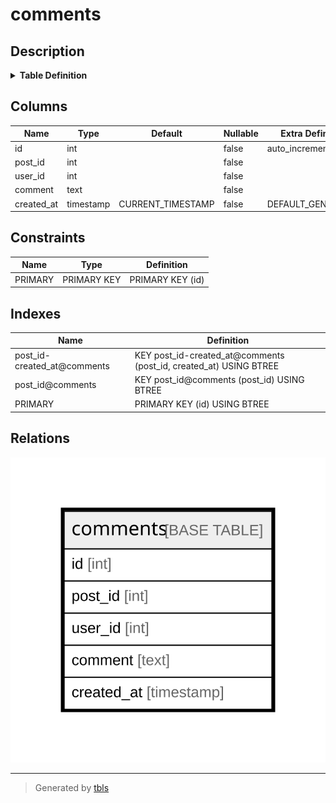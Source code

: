# comments

## Description

<details>
<summary><strong>Table Definition</strong></summary>

```sql
CREATE TABLE `comments` (
  `id` int NOT NULL AUTO_INCREMENT,
  `post_id` int NOT NULL,
  `user_id` int NOT NULL,
  `comment` text NOT NULL,
  `created_at` timestamp NOT NULL DEFAULT CURRENT_TIMESTAMP,
  PRIMARY KEY (`id`),
  KEY `post_id@comments` (`post_id`),
  KEY `post_id-created_at@comments` (`post_id`,`created_at`)
) ENGINE=InnoDB AUTO_INCREMENT=[Redacted by tbls] DEFAULT CHARSET=utf8mb4 COLLATE=utf8mb4_0900_ai_ci
```

</details>

## Columns

| Name | Type | Default | Nullable | Extra Definition | Children | Parents | Comment |
| ---- | ---- | ------- | -------- | ---------------- | -------- | ------- | ------- |
| id | int |  | false | auto_increment |  |  |  |
| post_id | int |  | false |  |  |  |  |
| user_id | int |  | false |  |  |  |  |
| comment | text |  | false |  |  |  |  |
| created_at | timestamp | CURRENT_TIMESTAMP | false | DEFAULT_GENERATED |  |  |  |

## Constraints

| Name | Type | Definition |
| ---- | ---- | ---------- |
| PRIMARY | PRIMARY KEY | PRIMARY KEY (id) |

## Indexes

| Name | Definition |
| ---- | ---------- |
| post_id-created_at@comments | KEY post_id-created_at@comments (post_id, created_at) USING BTREE |
| post_id@comments | KEY post_id@comments (post_id) USING BTREE |
| PRIMARY | PRIMARY KEY (id) USING BTREE |

## Relations

![er](comments.svg)

---

> Generated by [tbls](https://github.com/k1LoW/tbls)
